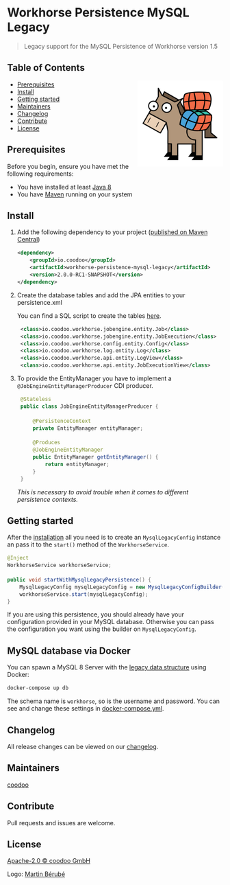 # Workhorse Persistence MySQL Legacy

> Legacy support for the MySQL Persistence of Workhorse version 1.5

## Table of Contents
<img align="right" height="200px" src="logo.png">

- [Prerequisites](#prerequisites)
- [Install](#install)
- [Getting started](#getting-started)
- [Maintainers](#maintainers)
- [Changelog](#changelog)
- [Contribute](#contribute)
- [License](#license)
  

## Prerequisites

Before you begin, ensure you have met the following requirements:
* You have installed at least [Java 8](http://www.oracle.com/technetwork/java/javase/downloads/jdk8-downloads-2133151.html)
* You have [Maven](https://maven.apache.org/download.cgi) running on your system
 

## Install

1. Add the following dependency to your project ([published on Maven Central](https://search.maven.org/artifact/io.coodoo/workhorse-persistence-mysql-legacy/))
   
   ```xml
   <dependency>
       <groupId>io.coodoo</groupId>
       <artifactId>workhorse-persistence-mysql-legacy</artifactId>
       <version>2.0.0-RC1-SNAPSHOT</version>
   </dependency>
   ```
   
2. Create the database tables and add the JPA entities to your persistence.xml
   
   You can find a SQL script to create the tables [here](./src/main/resources/mysql-schema.sql).
   
   ```xml
	<class>io.coodoo.workhorse.jobengine.entity.Job</class>
	<class>io.coodoo.workhorse.jobengine.entity.JobExecution</class>
	<class>io.coodoo.workhorse.config.entity.Config</class>
	<class>io.coodoo.workhorse.log.entity.Log</class>
	<class>io.coodoo.workhorse.api.entity.LogView</class>
	<class>io.coodoo.workhorse.api.entity.JobExecutionView</class>
   ```
3. To provide the EntityManager you have to implement a `@JobEngineEntityManagerProducer` CDI producer.

   ```java
    @Stateless
    public class JobEngineEntityManagerProducer {
    
        @PersistenceContext
        private EntityManager entityManager;
    
        @Produces
        @JobEngineEntityManager
        public EntityManager getEntityManager() {
            return entityManager;
        }
    }
    ```
    *This is necessary to avoid trouble when it comes to different persistence contexts.*



## Getting started

After the [installation](#install) all you need is to create an `MysqlLegacyConfig` instance an pass it to the `start()` method of the `WorkhorseService`.

```java
@Inject
WorkhorseService workhorseService;

public void startWithMysqlLegacyPersistence() {
    MysqlLegacyConfig mysqlLegacyConfig = new MysqlLegacyConfigBuilder().build();
    workhorseService.start(mysqlLegacyConfig);
}
```

If you are using this persistence, you should already have your configuration provided in your MySQL database. Otherwise you can pass the configuration you want using the builder on `MysqlLegacyConfig`.



## MySQL database via Docker

You can spawn a MySQL 8 Server with the [legacy data structure](./src/main/resources/mysql-schema.sql) using Docker:

```bash
docker-compose up db
```

The schema name is `workhorse`, so is the username and password. You can see and change these settings in [docker-compose.yml](./docker-compose.yml).



## Changelog

All release changes can be viewed on our [changelog](./CHANGELOG.md).


## Maintainers

[coodoo](https://github.com/orgs/coodoo-io/people)


## Contribute

Pull requests and issues are welcome.


## License

[Apache-2.0 © coodoo GmbH](./LICENSE)

Logo: [Martin Bérubé](http://www.how-to-draw-funny-cartoons.com)
  
